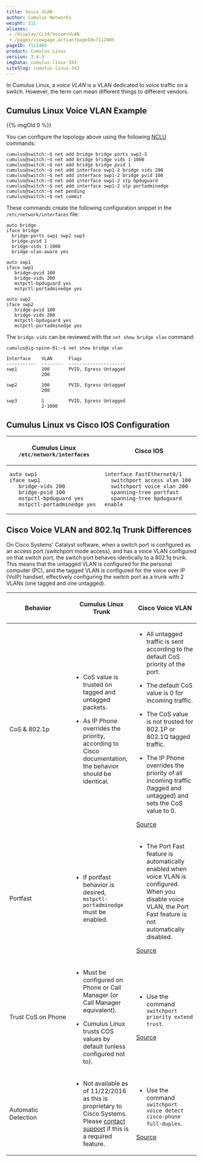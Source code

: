 ```yaml
---
title: Voice VLAN
author: Cumulus Networks
weight: 311
aliases:
 - /display/CL34/Voice+VLAN
 - /pages/viewpage.action?pageId=7112405
pageID: 7112405
product: Cumulus Linux
version: 3.4.3
imgData: cumulus-linux-343
siteSlug: cumulus-linux-343
---
```

In Cumulus Linux, a *voice VLAN* is a VLAN dedicated to voice traffic on
a switch. However, the term can mean different things to different
vendors.

## <span>Cumulus Linux Voice VLAN Example</span>

{{% imgOld 0 %}}

You can configure the topology above using the following
[NCLU](/version/cumulus-linux-343/System-Configuration/Network-Command-Line-Utility---NCLU)
commands:

    cumulus@switch:~$ net add bridge bridge ports swp1-3
    cumulus@switch:~$ net add bridge bridge vids 1-1000
    cumulus@switch:~$ net add bridge bridge pvid 1
    cumulus@switch:~$ net add interface swp1-2 bridge vids 200
    cumulus@switch:~$ net add interface swp1-2 bridge pvid 100
    cumulus@switch:~$ net add interface swp1-2 stp bpduguard
    cumulus@switch:~$ net add interface swp1-2 stp portadminedge
    cumulus@switch:~$ net pending
    cumulus@switch:~$ net commit

These commands create the following configuration snippet in the
`/etc/network/interfaces` file:

    auto bridge
    iface bridge
      bridge-ports swp1 swp2 swp3
      bridge-pvid 1
      bridge-vids 1-1000
      bridge-vlan-aware yes
     
    auto swp1
    iface swp1
       bridge-pvid 100
       bridge-vids 200
       mstpctl-bpduguard yes
       mstpctl-portadminedge yes
     
    auto swp2
    iface swp2
       bridge-pvid 100
       bridge-vids 200
       mstpctl-bpduguard yes
       mstpctl-portadminedge yes

The `bridge-vids` can be reviewed with the `net show bridge vlan`
command:

    cumulus@ig-spine-01:~$ net show bridge vlan
     
    Interface    VLAN      Flags
    -----------  --------  ---------------------
    swp1         100       PVID, Egress Untagged
                 200
     
    swp2         100       PVID, Egress Untagged
                 200
     
    swp3         1         PVID, Egress Untagged
                 2-1000

## <span>Cumulus Linux vs Cisco IOS Configuration</span>

<table>
<colgroup>
<col style="width: 50%" />
<col style="width: 50%" />
</colgroup>
<thead>
<tr class="header">
<th><p>Cumulus Linux <code>/etc/network/interfaces</code></p></th>
<th><p>Cisco IOS</p></th>
</tr>
</thead>
<tbody>
<tr class="odd">
<td><pre><code>auto swp1
iface swp1
   bridge-vids 200
   bridge-pvid 100
   mstpctl-bpduguard yes
   mstpctl-portadminedge yes</code></pre></td>
<td><pre><code>interface FastEthernet0/1
  switchport access vlan 100
  switchport voice vlan 200
  spanning-tree portfast
  spanning-tree bpduguard enable</code></pre></td>
</tr>
</tbody>
</table>

## <span>Cisco Voice VLAN and 802.1q Trunk Differences</span>

On Cisco Systems' Catalyst software, when a switch port is configured as
an access port (switchport mode access), and has a voice VLAN configured
on that switch port, the switch port behaves identically to a 802.1q
trunk. This means that the untagged VLAN is configured for the personal
computer (PC), and the tagged VLAN is configured for the voice over IP
(VoIP) handset, effectively configuring the switch port as a trunk with
2 VLANs (one tagged and one untagged).

<table>
<colgroup>
<col style="width: 33%" />
<col style="width: 33%" />
<col style="width: 33%" />
</colgroup>
<thead>
<tr class="header">
<th><p>Behavior</p></th>
<th><p>Cumulus Linux Trunk</p></th>
<th><p>Cisco Voice VLAN</p></th>
</tr>
</thead>
<tbody>
<tr class="odd">
<td><p>CoS &amp; 802.1p</p></td>
<td><ul>
<li><p>CoS value is trusted on tagged and untagged packets.</p></li>
<li><p>As IP Phone overrides the priority, according to Cisco documentation, the behavior should be identical.</p></li>
</ul></td>
<td><ul>
<li><p>All untagged traffic is sent according to the default CoS priority of the port.</p></li>
<li><p>The default CoS value is 0 for incoming traffic.</p></li>
<li><p>The CoS value is not trusted for 802.1P or 802.1Q tagged traffic.</p></li>
<li><p>The IP Phone overrides the priority of all incoming traffic (tagged and untagged) and sets the CoS value to 0.</p></li>
</ul>
<p><a href="http://www.cisco.com/c/en/us/td/docs/switches/lan/catalyst2940/software/release/12-1_19_ea1/configuration/guide/2940scg_1/swvoip.html#wp1030860" class="external-link">Source</a></p></td>
</tr>
<tr class="even">
<td><p>Portfast</p></td>
<td><ul>
<li><p>If portfast behavior is desired, <code>mstpctl-portadminedge</code> must be enabled.</p></li>
</ul></td>
<td><ul>
<li><p>The Port Fast feature is automatically enabled when voice VLAN is configured. When you disable voice VLAN, the Port Fast feature is not automatically disabled.</p></li>
</ul>
<p><a href="http://www.cisco.com/c/en/us/td/docs/switches/lan/catalyst2940/software/release/12-1_19_ea1/configuration/guide/2940scg_1/swvoip.html#wp1030860" class="external-link">Source</a></p></td>
</tr>
<tr class="odd">
<td><p>Trust CoS on Phone</p></td>
<td><ul>
<li><p>Must be configured on Phone or Call Manager (or Call Manager equivalent).</p></li>
<li><p>Cumulus Linux trusts COS values by default (unless configured not to).</p></li>
</ul></td>
<td><ul>
<li><p>Use the command <code>switchport priority extend trust</code>.</p></li>
</ul>
<p><a href="http://www.cisco.com/c/en/us/td/docs/switches/lan/catalyst2940/software/release/12-1_19_ea1/configuration/guide/2940scg_1/swvoip.html#wp1030860" class="external-link">Source</a></p></td>
</tr>
<tr class="even">
<td><p>Automatic Detection</p></td>
<td><ul>
<li><p>Not available as of 11/22/2016 as this is proprietary to Cisco Systems. Please <a href="mailto:support@cumulusnetworks.com" class="external-link">contact support</a> if this is a required feature.</p></li>
</ul></td>
<td><ul>
<li><p>Use the command <code>switchport voice detect cisco-phone full-duplex</code>.</p></li>
</ul>
<p><a href="http://www.cisco.com/c/en/us/td/docs/switches/lan/catalyst3750x_3560x/software/release/12-2_55_se/configuration/guide/3750xscg/swvoip.html" class="external-link">Source</a></p></td>
</tr>
</tbody>
</table>

<article id="html-search-results" class="ht-content" style="display: none;">

</article>

<footer id="ht-footer">

</footer>
